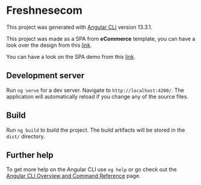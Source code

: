 # Freshnesecom

This project was generated with [Angular CLI](https://github.com/angular/angular-cli) version 13.3.1.

This project was made as a SPA from **eCommerce** template, you can have a look over the design from this [link](https://www.petrbilek.com/products/figma-ecommerce).

You can have a look on the SPA demo from this [link](https://freshnesecom-template.herokuapp.com/).

## Development server

Run `ng serve` for a dev server. Navigate to `http://localhost:4200/`. The application will automatically reload if you change any of the source files.

## Build

Run `ng build` to build the project. The build artifacts will be stored in the `dist/` directory.

## Further help

To get more help on the Angular CLI use `ng help` or go check out the [Angular CLI Overview and Command Reference](https://angular.io/cli) page.
